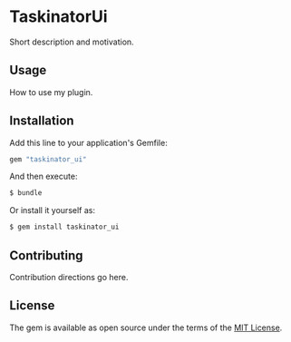# TaskinatorUi
Short description and motivation.

## Usage
How to use my plugin.

## Installation
Add this line to your application's Gemfile:

```ruby
gem "taskinator_ui"
```

And then execute:
```bash
$ bundle
```

Or install it yourself as:
```bash
$ gem install taskinator_ui
```

## Contributing
Contribution directions go here.

## License
The gem is available as open source under the terms of the [MIT License](https://opensource.org/licenses/MIT).

